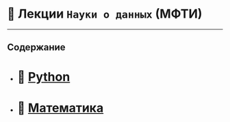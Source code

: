 # :closed_book: Лекции `Науки о данных` (МФТИ) 
___
## Содержание
- # :snake: [Python](https://github.com/NazarovMichail/Lectures-notes-MIPT/tree/master/Python)

- # :1234: [Математика](https://github.com/NazarovMichail/Lectures-notes-MIPT/tree/master/Math)
